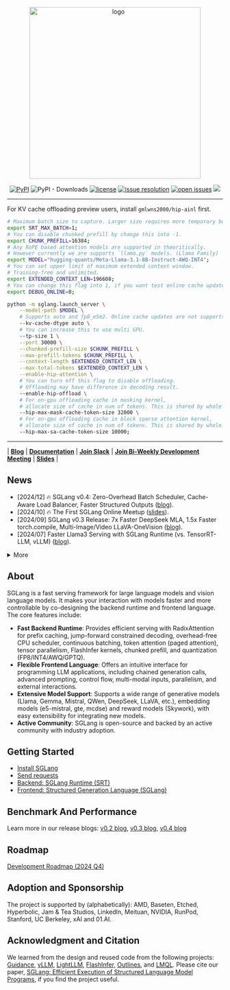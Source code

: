 <div align="center"  id="sglangtop">
<img src="https://raw.githubusercontent.com/sgl-project/sglang/main/assets/logo.png" alt="logo" width="400" margin="10px"></img>

[![PyPI](https://img.shields.io/pypi/v/sglang)](https://pypi.org/project/sglang)
![PyPI - Downloads](https://img.shields.io/pypi/dm/sglang)
[![license](https://img.shields.io/github/license/sgl-project/sglang.svg)](https://github.com/sgl-project/sglang/tree/main/LICENSE)
[![issue resolution](https://img.shields.io/github/issues-closed-raw/sgl-project/sglang)](https://github.com/sgl-project/sglang/issues)
[![open issues](https://img.shields.io/github/issues-raw/sgl-project/sglang)](https://github.com/sgl-project/sglang/issues)
[![](https://img.shields.io/badge/Gurubase-(experimental)-006BFF)](https://gurubase.io/g/sglang)

</div>

--------------------------------------------------------------------------------

For KV cache offloading preview users, install `gmlwns2000/hip-ainl` first.

```bash
# Maximum batch size to capture. Larger size requires more temporary buffers.
export SRT_MAX_BATCH=1;
# You can disable chunked prefill by change this into -1.
export CHUNK_PREFILL=16384;
# Any RoPE based attention models are supported in theoritically.
# However currently we are supports `llama.py` models. (Llama Family)
export MODEL="hugging-quants/Meta-Llama-3.1-8B-Instruct-AWQ-INT4";
# You can set upper limit of maximum extended context window. 
# Training-free and unlimited.
export EXTENDED_CONTEXT_LEN=196608;
# You can change this flag into 1, if you want test online cache update. (exprimental)
export DEBUG_ONLINE=0;

python -m sglang.launch_server \
    --model-path $MODEL \
    # Supports auto and fp8_e5m2. Online cache updates are not supports fp8.
    --kv-cache-dtype auto \
    # You can increase this to use multi GPU.
    --tp-size 1 \
    --port 30000 \
    --chunked-prefill-size $CHUNK_PREFILL \
    --max-prefill-tokens $CHUNK_PREFILL \
    --context-length $EXTENDED_CONTEXT_LEN \
    --max-total-tokens $EXTENDED_CONTEXT_LEN \
    --enable-hip-attention \
    # You can turn off this flag to disable offloading. 
    # Offloading may have difference in decoding result.
    --enable-hip-offload \
    # For on-gpu offloading cache in masking kernel, 
    # allocate size of cache in num of tokens. This is shared by whole batch.
    --hip-max-mask-cache-token-size 32000 \
    # For on-gpu offloading cache in block sparse attention kernel, 
    # allocate size of cache in num of tokens. This is shared by whole batch.
    --hip-max-sa-cache-token-size 10000;
```

--------------------------------------------------------------------------------

| [**Blog**](https://lmsys.org/blog/2024-07-25-sglang-llama3/)
| [**Documentation**](https://sgl-project.github.io/)
| [**Join Slack**](https://join.slack.com/t/sgl-fru7574/shared_invite/zt-2tmmp6flg-89dOlJW2TjnBrTRk1I_~GA)
| [**Join Bi-Weekly Development Meeting**](https://docs.google.com/document/d/1xEow4eIM152xNcRxqZz9VEcOiTQo8-CEuuQ5qTmkt-E/edit?usp=sharing)
| [**Slides**](https://github.com/sgl-project/sgl-learning-materials?tab=readme-ov-file#slides) |

## News
- [2024/12] 🔥 SGLang v0.4: Zero-Overhead Batch Scheduler, Cache-Aware Load Balancer, Faster Structured Outputs ([blog](https://lmsys.org/blog/2024-12-04-sglang-v0-4/)).
- [2024/10] 🔥 The First SGLang Online Meetup ([slides](https://github.com/sgl-project/sgl-learning-materials?tab=readme-ov-file#the-first-sglang-online-meetup)).
- [2024/09] SGLang v0.3 Release: 7x Faster DeepSeek MLA, 1.5x Faster torch.compile, Multi-Image/Video LLaVA-OneVision ([blog](https://lmsys.org/blog/2024-09-04-sglang-v0-3/)).
- [2024/07] Faster Llama3 Serving with SGLang Runtime (vs. TensorRT-LLM, vLLM) ([blog](https://lmsys.org/blog/2024-07-25-sglang-llama3/)).

<details>
<summary>More</summary>

- [2024/02] SGLang enables **3x faster JSON decoding** with compressed finite state machine ([blog](https://lmsys.org/blog/2024-02-05-compressed-fsm/)).
- [2024/04] SGLang is used by the official **LLaVA-NeXT (video)** release ([blog](https://llava-vl.github.io/blog/2024-04-30-llava-next-video/)).
- [2024/01] SGLang provides up to **5x faster inference** with RadixAttention ([blog](https://lmsys.org/blog/2024-01-17-sglang/)).
- [2024/01] SGLang powers the serving of the official **LLaVA v1.6** release demo ([usage](https://github.com/haotian-liu/LLaVA?tab=readme-ov-file#demo)).

</details>

## About
SGLang is a fast serving framework for large language models and vision language models.
It makes your interaction with models faster and more controllable by co-designing the backend runtime and frontend language.
The core features include:

- **Fast Backend Runtime**: Provides efficient serving with RadixAttention for prefix caching, jump-forward constrained decoding, overhead-free CPU scheduler, continuous batching, token attention (paged attention), tensor parallelism, FlashInfer kernels, chunked prefill, and quantization (FP8/INT4/AWQ/GPTQ).
- **Flexible Frontend Language**: Offers an intuitive interface for programming LLM applications, including chained generation calls, advanced prompting, control flow, multi-modal inputs, parallelism, and external interactions.
- **Extensive Model Support**: Supports a wide range of generative models (Llama, Gemma, Mistral, QWen, DeepSeek, LLaVA, etc.), embedding models (e5-mistral, gte, mcdse) and reward models (Skywork), with easy extensibility for integrating new models.
- **Active Community**: SGLang is open-source and backed by an active community with industry adoption.

## Getting Started
- [Install SGLang](https://sgl-project.github.io/start/install.html)
- [Send requests](https://sgl-project.github.io/start/send_request.html)
- [Backend: SGLang Runtime (SRT)](https://sgl-project.github.io/backend/backend.html)
- [Frontend: Structured Generation Language (SGLang)](https://sgl-project.github.io/frontend/frontend.html)

## Benchmark And Performance
Learn more in our release blogs: [v0.2 blog](https://lmsys.org/blog/2024-07-25-sglang-llama3/), [v0.3 blog](https://lmsys.org/blog/2024-09-04-sglang-v0-3/), [v0.4 blog](https://lmsys.org/blog/2024-12-04-sglang-v0-4/)

## Roadmap
[Development Roadmap (2024 Q4)](https://github.com/sgl-project/sglang/issues/1487)

## Adoption and Sponsorship
The project is supported by (alphabetically): AMD, Baseten, Etched, Hyperbolic, Jam & Tea Studios, LinkedIn, Meituan, NVIDIA, RunPod, Stanford, UC Berkeley, xAI and 01.AI.

## Acknowledgment and Citation
We learned from the design and reused code from the following projects: [Guidance](https://github.com/guidance-ai/guidance), [vLLM](https://github.com/vllm-project/vllm), [LightLLM](https://github.com/ModelTC/lightllm), [FlashInfer](https://github.com/flashinfer-ai/flashinfer), [Outlines](https://github.com/outlines-dev/outlines), and [LMQL](https://github.com/eth-sri/lmql).
Please cite our paper, [SGLang: Efficient Execution of Structured Language Model Programs](https://arxiv.org/abs/2312.07104), if you find the project useful.
